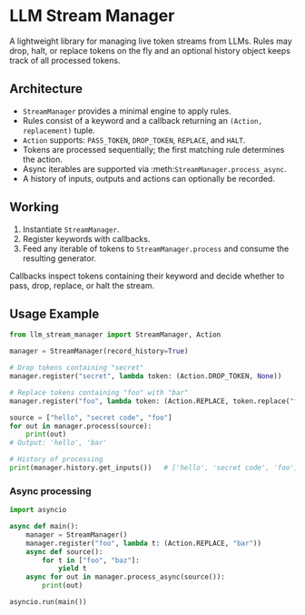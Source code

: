 # LLM Stream Manager

A lightweight library for managing live token streams from LLMs.  Rules may drop, halt, or replace tokens on the fly and an optional history object keeps track of all processed tokens.

## Architecture

- `StreamManager` provides a minimal engine to apply rules.
- Rules consist of a keyword and a callback returning an `(Action, replacement)` tuple.
- `Action` supports: `PASS_TOKEN`, `DROP_TOKEN`, `REPLACE`, and `HALT`.
- Tokens are processed sequentially; the first matching rule determines the action.
- Async iterables are supported via :meth:`StreamManager.process_async`.
- A history of inputs, outputs and actions can optionally be recorded.

## Working

1. Instantiate `StreamManager`.
2. Register keywords with callbacks.
3. Feed any iterable of tokens to `StreamManager.process` and consume the resulting generator.

Callbacks inspect tokens containing their keyword and decide whether to pass, drop, replace, or halt the stream.

## Usage Example

```python
from llm_stream_manager import StreamManager, Action

manager = StreamManager(record_history=True)

# Drop tokens containing "secret"
manager.register("secret", lambda token: (Action.DROP_TOKEN, None))

# Replace tokens containing "foo" with "bar"
manager.register("foo", lambda token: (Action.REPLACE, token.replace("foo", "bar")))

source = ["hello", "secret code", "foo"]
for out in manager.process(source):
    print(out)
# Output: 'hello', 'bar'

# History of processing
print(manager.history.get_inputs())   # ['hello', 'secret code', 'foo']
```

### Async processing

```python
import asyncio

async def main():
    manager = StreamManager()
    manager.register("foo", lambda t: (Action.REPLACE, "bar"))
    async def source():
        for t in ["foo", "baz"]:
            yield t
    async for out in manager.process_async(source()):
        print(out)

asyncio.run(main())
```
